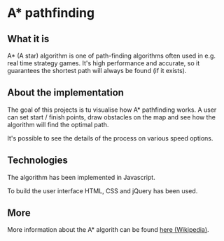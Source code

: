 # A* pathfinding

## What it is

A* (A star) algorithm is one of path-finding algorithms often used in e.g. real time strategy games. It's high performance and accurate, so it guarantees the shortest path will always be found (if it exists).

## About the implementation

The goal of this projects is tu visualise how A* pathfinding works. A user can set start / finish points, draw obstacles on the map and see how the algorithm will find the optimal path.

It's possible to see the details of the process on various speed options.

## Technologies

The algorithm has been implemented in Javascript.

To build the user interface HTML, CSS and jQuery has been used.

## More

More information about the A* algorith can be found [here (Wikipedia)](https://en.wikipedia.org/wiki/A*_search_algorithm).

